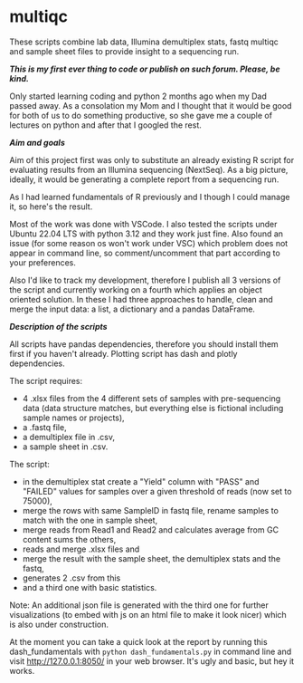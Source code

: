 # multiqc
These scripts combine lab data, Illumina demultiplex stats, fastq multiqc and sample sheet files to provide insight to a sequencing run.


***This is my first ever thing to code or publish on such forum. Please, be kind.***

Only started learning coding and python 2 months ago when my Dad passed away. As a consolation my Mom and I thought that it would be good for both of us to do something productive, so she gave me a couple of lectures on python and after that I googled the rest.


***Aim and goals***

Aim of this project first was only to substitute an already existing R script for evaluating results from an Illumina sequencing (NextSeq). 
As a big picture, ideally, it would be generating a complete report from a sequencing run.

As I had learned fundamentals of R previously and I though I could manage it, so here's the result.

Most of the work was done with VSCode. I also tested the scripts under Ubuntu 22.04 LTS with python 3.12 and they work just fine.
Also found an issue (for some reason os won't work under VSC) which problem does not appear in command line, so comment/uncomment that part according to your preferences.
 
Also I'd like to track my development, therefore I publish all 3 versions of the script and currently working on a fourth which applies an object oriented solution.
In these I had three approaches to handle, clean and merge the input data: a list, a dictionary and a pandas DataFrame.


***Description of the scripts***

All scripts have pandas dependencies, therefore you should install them first if you haven't already.
Plotting script has dash and plotly dependencies.

The script requires:
- 4 .xlsx files from the 4 different sets of samples with pre-sequencing data (data structure matches, but everything else is fictional including sample names or projects),
- a .fastq file, 
- a demultiplex file in .csv,
- a sample sheet in .csv.

The script:
- in the demultiplex stat create a "Yield" column with "PASS" and "FAILED" values for samples over a given threshold of reads (now set to 75000),
- merge the rows with same SampleID in fastq file, rename samples to match with the one in sample sheet, 
- merge reads from Read1 and Read2 and calculates average from GC content sums the others,
- reads and merge .xlsx files and 
- merge the result with the sample sheet, the demultiplex stats and the fastq,
- generates 2 .csv from this
- and a third one with basic statistics.

Note:
An additional json file is generated with the third one for further visualizations (to embed with js on an html file to make it look nicer) which is also under construction.

At the moment you can take a quick look at the report by running this dash_fundamentals with `python dash_fundamentals.py` in command line and visit http://127.0.0.1:8050/ in your web browser.
It's ugly and basic, but hey it works.
